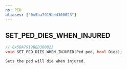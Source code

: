 ```yaml
---
ns: PED
aliases: ["0x5ba7919bed300023"]
---
```

## SET_PED_DIES_WHEN_INJURED

```c
// 0x5BA7919BED300023
void SET_PED_DIES_WHEN_INJURED(Ped ped, bool Dies);
```

```
Sets the ped will die when injured.
```

